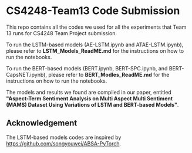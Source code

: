# CS4248-Team13 Code Submission
This repo contains all the codes we used for all the experiments that Team 13 runs for CS4248 Team Project submission.

To run the LSTM-based models (AE-LSTM.ipynb and ATAE-LSTM.ipynb), please refer to **LSTM_Models_ReadME.md** for the instructions on how to run the notebooks.

To run the BERT-based models (BERT.ipynb, BERT-SPC.ipynb, and BERT-CapsNET.ipynb), please refer to **BERT_Modles_ReadME.md** for the instructions on how to run the notebooks. 

The models and results we found are compiled in our paper, entitled **"Aspect-Term Sentiment Analysis on Multi Aspect Multi Sentiment (MAMS)
Dataset Using Variations of LSTM and BERT-based Models"**.

## Acknowledgement
The LSTM-based models codes are inspired by https://github.com/songyouwei/ABSA-PyTorch.
